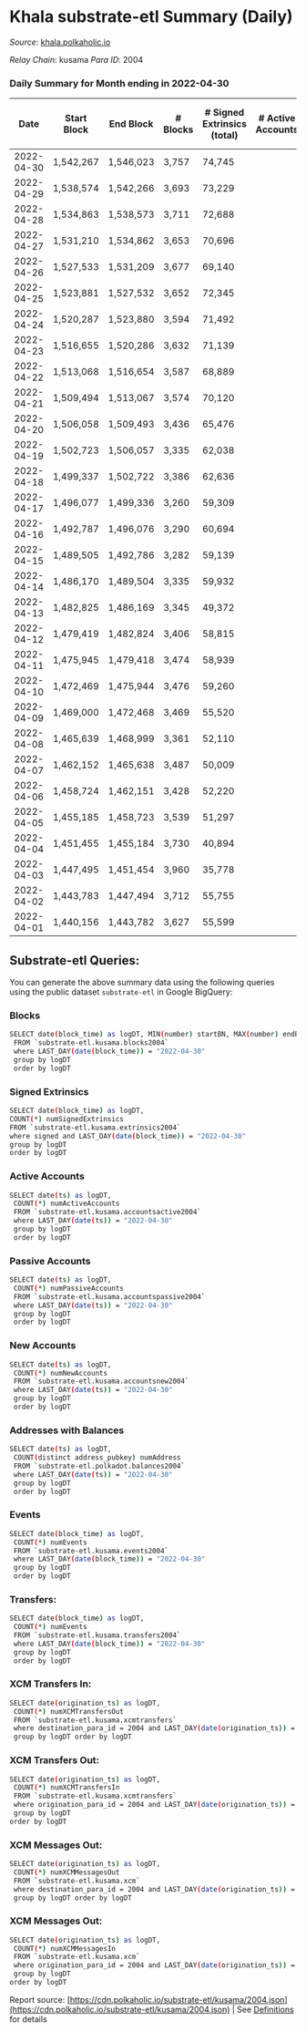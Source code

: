 # Khala substrate-etl Summary (Daily)

_Source_: [khala.polkaholic.io](https://khala.polkaholic.io)

*Relay Chain*: kusama
*Para ID*: 2004



### Daily Summary for Month ending in 2022-04-30


| Date | Start Block | End Block | # Blocks | # Signed Extrinsics (total) | # Active Accounts | # Passive | # New | # Addresses with Balances | # Events | # Transfers | # XCM Transfers In | # XCM Transfers Out | # XCM In | # XCM Out | Issues | 
| ---- | ----------- | --------- | -------- | --------------------------- | ----------------- | --------- | ----- | ------------------------- | -------- | ----------- | ------------------ | ------------------- | -------- | --------- | ------ |
| 2022-04-30 | 1,542,267 | 1,546,023 | 3,757 | 74,745 |  |  |  | 14,797 | 778,361 | 1,855 ($2,860,836.45) | 5 ($42,720.15) |   |  |  |  |
| 2022-04-29 | 1,538,574 | 1,542,266 | 3,693 | 73,229 |  |  |  | 14,756 | 761,549 | 1,749 ($2,203,504.09) | 6 ($2,165.35) |   |  |  |  |
| 2022-04-28 | 1,534,863 | 1,538,573 | 3,711 | 72,688 |  |  |  | 14,706 | 757,973 | 1,725 ($1,155,219.29) | 8 ($1,595.37) |   |  |  |  |
| 2022-04-27 | 1,531,210 | 1,534,862 | 3,653 | 70,696 |  |  |  | 14,678 | 736,649 | 1,795 ($3,587,600.83) | 11 ($20,473.89) |   |  |  |  |
| 2022-04-26 | 1,527,533 | 1,531,209 | 3,677 | 69,140 |  |  |  | 14,615 | 729,969 | 1,363 ($1,151,483.77) | 11 ($3,406.32) |   |  |  |  |
| 2022-04-25 | 1,523,881 | 1,527,532 | 3,652 | 72,345 |  |  |  | 14,578 | 754,079 | 1,527 ($1,134,277.68) | 20 ($26,079.90) |   |  |  |  |
| 2022-04-24 | 1,520,287 | 1,523,880 | 3,594 | 71,492 |  |  |  | 14,554 | 752,019 | 1,794 ($1,894,701.34) | 12 ($3,581.78) |   |  |  |  |
| 2022-04-23 | 1,516,655 | 1,520,286 | 3,632 | 71,139 |  |  |  | 14,520 | 751,546 | 1,869 ($1,105,735.39) | 14 ($8,754.92) |   |  |  |  |
| 2022-04-22 | 1,513,068 | 1,516,654 | 3,587 | 68,889 |  |  |  | 14,481 | 731,798 | 2,033 ($3,077,209.37) | 1 ($103.76) |   |  |  |  |
| 2022-04-21 | 1,509,494 | 1,513,067 | 3,574 | 70,120 |  |  |  | 14,451 | 741,647 | 1,799 ($1,909,072.00) | 6 ($937.17) |   |  |  |  |
| 2022-04-20 | 1,506,058 | 1,509,493 | 3,436 | 65,476 |  |  |  | 14,432 | 690,387 | 1,510 ($1,554,490.37) | 4 ($3,156.72) |   |  |  |  |
| 2022-04-19 | 1,502,723 | 1,506,057 | 3,335 | 62,038 |  |  |  | 14,444 | 655,014 | 1,187 ($1,202,165.15) | 6 ($1,020.57) |   |  |  |  |
| 2022-04-18 | 1,499,337 | 1,502,722 | 3,386 | 62,636 |  |  |  | 14,383 | 664,358 | 1,452 ($1,542,007.94) | 5 ($1,249.65) |   |  |  |  |
| 2022-04-17 | 1,496,077 | 1,499,336 | 3,260 | 59,309 |  |  |  | 14,323 | 643,098 | 1,263 ($1,540,064.34) | 2 ($248.05) |   |  |  |  |
| 2022-04-16 | 1,492,787 | 1,496,076 | 3,290 | 60,694 |  |  |  | 14,302 | 651,754 | 985 ($228,008,891.95) | 1 ($39.35) |   |  |  |  |
| 2022-04-15 | 1,489,505 | 1,492,786 | 3,282 | 59,139 |  |  |  | 14,192 | 641,476 | 1,183 ($2,470,839.00) | 6 ($575.05) |   |  |  |  |
| 2022-04-14 | 1,486,170 | 1,489,504 | 3,335 | 59,932 |  |  |  | 14,147 | 662,625 | 1,164 ($2,985,536.57) | 7 ($21.21) |   |  |  |  |
| 2022-04-13 | 1,482,825 | 1,486,169 | 3,345 | 49,372 |  |  |  | 14,087 | 552,203 | 1,083 ($1,485,541.74) | 2 ($105.89) |   |  |  |  |
| 2022-04-12 | 1,479,419 | 1,482,824 | 3,406 | 58,815 |  |  |  | 14,028 | 653,774 | 1,046 ($1,614,959.18) | 1 ($24.80) |   |  |  |  |
| 2022-04-11 | 1,475,945 | 1,479,418 | 3,474 | 58,939 |  |  |  | 14,001 | 645,924 | 1,098 ($1,353,872.50) | 9 ($46,114.70) |   |  |  |  |
| 2022-04-10 | 1,472,469 | 1,475,944 | 3,476 | 59,260 |  |  |  | 13,902 | 657,234 | 1,122 ($2,156,665.81) | 8 ($1,812.95) |   |  |  |  |
| 2022-04-09 | 1,469,000 | 1,472,468 | 3,469 | 55,520 |  |  |  | 13,849 | 611,006 | 924 ($1,412,273.10) | 14 ($3,921.80) |   |  |  |  |
| 2022-04-08 | 1,465,639 | 1,468,999 | 3,361 | 52,110 |  |  |  | 13,812 | 571,264 | 636 ($1,619,678.70) | 20 ($17,610.76) |   |  |  |  |
| 2022-04-07 | 1,462,152 | 1,465,638 | 3,487 | 50,009 |  |  |  | 13,785 | 553,903 | 343 ($314,068.04) | 8 ($1,960.81) |   |  |  |  |
| 2022-04-06 | 1,458,724 | 1,462,151 | 3,428 | 52,220 |  |  |  | 13,778 | 575,521 | 348 ($396,644.96) | 1 ($63.95) |   |  |  |  |
| 2022-04-05 | 1,455,185 | 1,458,723 | 3,539 | 51,297 |  |  |  | 13,780 | 568,235 | 309 ($767,295.68) | 12 ($23,684.46) |   |  |  |  |
| 2022-04-04 | 1,451,455 | 1,455,184 | 3,730 | 40,894 |  |  |  | 13,756 | 430,403 | 323 ($1,444,502.06) | 2 ($11.34) |   |  |  |  |
| 2022-04-03 | 1,447,495 | 1,451,454 | 3,960 | 35,778 |  |  |  | 13,729 | 390,034 | 368 ($207,934.12) |   |   |  |  |  |
| 2022-04-02 | 1,443,783 | 1,447,494 | 3,712 | 55,755 |  |  |  | 13,706 | 619,097 | 287 ($720,191.20) | 5 ($4,478.10) |   |  |  |  |
| 2022-04-01 | 1,440,156 | 1,443,782 | 3,627 | 55,599 |  |  |  | 13,689 | 612,142 | 355 ($212,749.07) | 6 ($3,154.07) |   |  |  |  |

## Substrate-etl Queries:
You can generate the above summary data using the following queries using the public dataset `substrate-etl` in Google BigQuery:

### Blocks
```bash
SELECT date(block_time) as logDT, MIN(number) startBN, MAX(number) endBN, COUNT(*) numBlocks 
 FROM `substrate-etl.kusama.blocks2004`  
 where LAST_DAY(date(block_time)) = "2022-04-30" 
 group by logDT 
 order by logDT
```

### Signed Extrinsics
```bash
SELECT date(block_time) as logDT, 
COUNT(*) numSignedExtrinsics 
FROM `substrate-etl.kusama.extrinsics2004`  
where signed and LAST_DAY(date(block_time)) = "2022-04-30" 
group by logDT 
order by logDT
```

### Active Accounts
```bash
SELECT date(ts) as logDT, 
 COUNT(*) numActiveAccounts 
 FROM `substrate-etl.kusama.accountsactive2004` 
 where LAST_DAY(date(ts)) = "2022-04-30" 
 group by logDT 
 order by logDT
```

### Passive Accounts
```bash
SELECT date(ts) as logDT, 
 COUNT(*) numPassiveAccounts 
 FROM `substrate-etl.kusama.accountspassive2004` 
 where LAST_DAY(date(ts)) = "2022-04-30" 
 group by logDT 
 order by logDT
```

### New Accounts
```bash
SELECT date(ts) as logDT, 
 COUNT(*) numNewAccounts 
 FROM `substrate-etl.kusama.accountsnew2004` 
 where LAST_DAY(date(ts)) = "2022-04-30" 
 group by logDT
 order by logDT
```

### Addresses with Balances
```bash
SELECT date(ts) as logDT,
 COUNT(distinct address_pubkey) numAddress 
 FROM `substrate-etl.polkadot.balances2004` 
 where LAST_DAY(date(ts)) = "2022-04-30" 
 group by logDT 
 order by logDT
```

### Events
```bash
SELECT date(block_time) as logDT, 
 COUNT(*) numEvents 
 FROM `substrate-etl.kusama.events2004` 
 where LAST_DAY(date(block_time)) = "2022-04-30" 
 group by logDT 
 order by logDT
```

### Transfers:
```bash
SELECT date(block_time) as logDT, 
 COUNT(*) numEvents 
 FROM `substrate-etl.kusama.transfers2004` 
 where LAST_DAY(date(block_time)) = "2022-04-30" 
 group by logDT 
 order by logDT
```

### XCM Transfers In:
```bash
SELECT date(origination_ts) as logDT, 
 COUNT(*) numXCMTransfersOut 
 FROM `substrate-etl.kusama.xcmtransfers` 
 where destination_para_id = 2004 and LAST_DAY(date(origination_ts)) = "2022-04-30" 
 group by logDT order by logDT
```

### XCM Transfers Out:
```bash
SELECT date(origination_ts) as logDT, 
 COUNT(*) numXCMTransfersIn 
 FROM `substrate-etl.kusama.xcmtransfers` 
 where origination_para_id = 2004 and LAST_DAY(date(origination_ts)) = "2022-04-30" 
 group by logDT 
order by logDT
```

### XCM Messages Out:
```bash
SELECT date(origination_ts) as logDT, 
 COUNT(*) numXCMMessagesOut 
 FROM `substrate-etl.kusama.xcm` 
 where destination_para_id = 2004 and LAST_DAY(date(origination_ts)) = "2022-04-30" 
 group by logDT order by logDT
```

### XCM Messages Out:
```bash
SELECT date(origination_ts) as logDT, 
 COUNT(*) numXCMMessagesIn 
 FROM `substrate-etl.kusama.xcm` 
 where origination_para_id = 2004 and LAST_DAY(date(origination_ts)) = "2022-04-30" 
 group by logDT 
order by logDT
```


Report source: [https://cdn.polkaholic.io/substrate-etl/kusama/2004.json](https://cdn.polkaholic.io/substrate-etl/kusama/2004.json) | See [Definitions](/DEFINITIONS.md) for details
